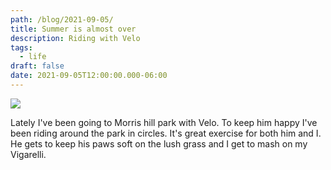 ```yaml
---
path: /blog/2021-09-05/
title: Summer is almost over
description: Riding with Velo
tags:
  - life
draft: false
date: 2021-09-05T12:00:00.000-06:00
---
```

![](47rm0g80vml71.jpg)

Lately I've been going to Morris hill park with Velo. To keep him happy I've been riding around the park in circles. It's great exercise for both him and I. He gets to keep his paws soft on the lush grass and I get to mash on my Vigarelli.
